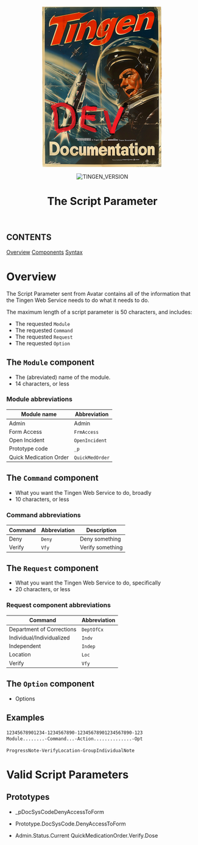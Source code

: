 <!-- 250430 -->

<div align="center">

  ![logo](/.github/image/logo/TingenDevelopmentDocumentation_logo_320x420.png)

  ![TINGEN_VERSION](https://img.shields.io/badge/TINGEN%2025.5-white?style=for-the-badge)
  
  <h1>The Script Parameter</h1>

</div>

<br>

## CONTENTS
[Overview](#overview)
[Components](components)
[Syntax](#syntax)

# Overview
The Script Parameter sent from Avatar contains all of the information that the Tingen Web Service needs to do what it needs to do.

The maximum length of a script parameter is 50 characters, and includes:

* The requested `Module`  
* The requested `Command`
* The requested `Request`
* The requested `Option`

## The `Module` component

- The (abreviated) name of the module.
- 14 characters, or less

### Module abbreviations

| Module name | Abbreviation |
| ----------- | ------------ |
| Admin       | Admin |
| Form Access | `FrmAccess` |
| Open Incident | `OpenIncident` |
| Prototype code | `_p` |
| Quick Medication Order | `QuickMedOrder` |

## The `Command` component

- What you want the Tingen Web Service to do, broadly
- 10 characters, or less

### Command abbreviations

| Command     | Abbreviation | Description |
| ----------- | ------------ | ----------- |
| Deny        | `Deny`       | Deny something |
| Verify      | `Vfy`        | Verify something |

## The `Request` component

- What you want the Tingen Web Service to do, specifically
- 20 characters, or less

### Request component abbreviations

| Command     | Abbreviation |
| ----------- | ------------ |
| Department of Corrections | `DeptOfCx` |
| Individual/Individualized | `Indv` |
| Independent | `Indep` |
| Location | `Loc` |
| Verify      | `Vfy`        |

## The `Option` component

- Options

## Examples

```
12345678901234-1234567890-12345678901234567890-123
Module........-Command...-Action..............-Opt
```

`ProgressNote-VerifyLocation-GroupIndividualNote`

# Valid Script Parameters

## Prototypes

* _pDocSysCodeDenyAccessToForm

* Prototype.DocSysCode.DenyAccessToForm
* Admin.Status.Current
QuickMedicationOrder.Verify.Dose